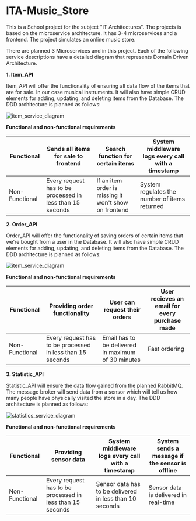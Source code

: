 # ITA-Music_Store
This is a School project for the subject "IT Architectures". The projects is based on the microservice architecture. It has 3-4 microservices and a frontend. The project simulates an online music store.


There are planned 3 Microservices and in this project. Each of the following service descriptions have a detailed diagram that represents Domain Driven Architecture.

**1. Item_API**

Item_API will offer the functionality of ensuring all data flow of the items that are for sale. In our case musical instruments. It will also have simple CRUD elements for adding, updating, and deleting items from the Database. The DDD architecture is planned as follows:

![item_service_diagram](https://user-images.githubusercontent.com/58732957/222520889-53b661f9-1e41-4bad-b032-c649e9251a73.jpg)

**Functional and non-functional requirements**

Functional | Sends all items for sale to frontend | Search function for certain items | System middleware logs every call with a timestamp 
--- | --- | --- | --- 
Non-Functional | Every request has to be processed in less than 15 seconds | If an item order is missing it won't show on frontend | System regulates the number of items returned


**2. Order_API**

Order_API will offer the functionality of saving orders of certain items that we're bought from a user in the Database. It will also have simple CRUD elements for adding, updating, and deleting items from the Database. The DDD architecture is planned as follows:

![item_service_diagram](https://user-images.githubusercontent.com/58732957/222521347-ac47594e-33d0-4c82-adae-1b69994914e8.jpg)

**Functional and non-functional requirements**

Functional | Providing order functionality | User can request their orders | User recieves an email for every purchase made 
--- | --- | --- | --- 
Non-Functional | Every request has to be processed in less than 15 seconds | Email has to be delivered in maximum of 30 minutes | Fast ordering


**3. Statistic_API**

Statistic_API will ensure the data flow gained from the planned RabbitMQ. The message broker will send data from a sensor which will tell us how many people have physically visited the store in a day. The DDD architecture is planned as follows:

![statistics_service_diagram](https://user-images.githubusercontent.com/58732957/222522582-9d17b515-8890-4b87-b5d4-d1de474b5b6f.jpg)


**Functional and non-functional requirements**

Functional | Providing sensor data | System middleware logs every call with a timestamp | System sends a message if the sensor is offline
--- | --- | --- | --- 
Non-Functional | Every request has to be processed in less than 15 seconds | Sensor data has to be delivered in less than 10 seconds | Sensor data is delivered in real-time
